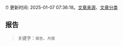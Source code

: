 :alarm_clock: 更新时间: 2025-01-07 07:36:18。[文章来源](/README.md)、[文章分类](/TAGS.md)

## 报告


> 关键字：`报告`、`月报`



